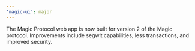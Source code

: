 ```yaml
---
'magic-ui': major
---
```


The Magic Protocol web app is now built for version 2 of the Magic protocol. Improvements include segwit capabilities, less transactions, and improved security.

